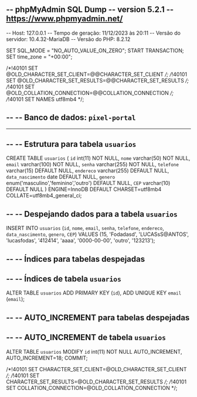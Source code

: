 -- phpMyAdmin SQL Dump
-- version 5.2.1
-- https://www.phpmyadmin.net/
--
-- Host: 127.0.0.1
-- Tempo de geração: 11/12/2023 às 20:11
-- Versão do servidor: 10.4.32-MariaDB
-- Versão do PHP: 8.2.12

SET SQL_MODE = "NO_AUTO_VALUE_ON_ZERO";
START TRANSACTION;
SET time_zone = "+00:00";


/*!40101 SET @OLD_CHARACTER_SET_CLIENT=@@CHARACTER_SET_CLIENT */;
/*!40101 SET @OLD_CHARACTER_SET_RESULTS=@@CHARACTER_SET_RESULTS */;
/*!40101 SET @OLD_COLLATION_CONNECTION=@@COLLATION_CONNECTION */;
/*!40101 SET NAMES utf8mb4 */;

--
-- Banco de dados: `pixel-portal`
--

-- --------------------------------------------------------

--
-- Estrutura para tabela `usuarios`
--

CREATE TABLE `usuarios` (
  `id` int(11) NOT NULL,
  `nome` varchar(50) NOT NULL,
  `email` varchar(100) NOT NULL,
  `senha` varchar(255) NOT NULL,
  `telefone` varchar(15) DEFAULT NULL,
  `endereco` varchar(255) DEFAULT NULL,
  `data_nascimento` date DEFAULT NULL,
  `genero` enum('masculino','feminino','outro') DEFAULT NULL,
  `CEP` varchar(10) DEFAULT NULL
) ENGINE=InnoDB DEFAULT CHARSET=utf8mb4 COLLATE=utf8mb4_general_ci;

--
-- Despejando dados para a tabela `usuarios`
--

INSERT INTO `usuarios` (`id`, `nome`, `email`, `senha`, `telefone`, `endereco`, `data_nascimento`, `genero`, `CEP`) VALUES
(15, 'Fodadasd', 'LUCASsS@ANTOS', 'lucasfodas', '412414', 'aaaa', '0000-00-00', 'outro', '123213');

--
-- Índices para tabelas despejadas
--

--
-- Índices de tabela `usuarios`
--
ALTER TABLE `usuarios`
  ADD PRIMARY KEY (`id`),
  ADD UNIQUE KEY `email` (`email`);

--
-- AUTO_INCREMENT para tabelas despejadas
--

--
-- AUTO_INCREMENT de tabela `usuarios`
--
ALTER TABLE `usuarios`
  MODIFY `id` int(11) NOT NULL AUTO_INCREMENT, AUTO_INCREMENT=18;
COMMIT;

/*!40101 SET CHARACTER_SET_CLIENT=@OLD_CHARACTER_SET_CLIENT */;
/*!40101 SET CHARACTER_SET_RESULTS=@OLD_CHARACTER_SET_RESULTS */;
/*!40101 SET COLLATION_CONNECTION=@OLD_COLLATION_CONNECTION */;
